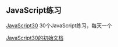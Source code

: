 ## JavaScript练习

[JavaScript30](https://javascript30.com/) 30个JavaScript练习，每天一个

[JavaScript30的初始文档](https://github.com/wesbos/JavaScript30)